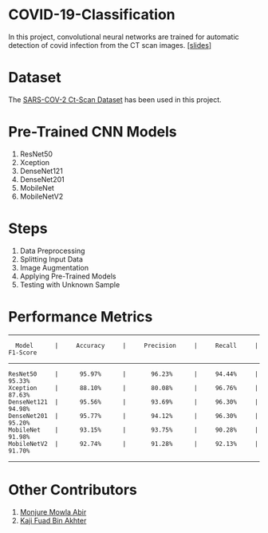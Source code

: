 # COVID-19-Classification

In this project, convolutional neural networks are trained for automatic detection of covid infection from the CT scan images. [[slides]](https://github.com/Nawrin14/COVID-19-Classification/blob/main/Presentation%20Slides.pdf)

# Dataset

The [SARS-COV-2 Ct-Scan Dataset](https://www.kaggle.com/datasets/plameneduardo/sarscov2-ctscan-dataset) has been used in this project.

# Pre-Trained CNN Models

1. ResNet50
2. Xception
3. DenseNet121
4. DenseNet201
5. MobileNet
6. MobileNetV2

# Steps

1. Data Preprocessing
2. Splitting Input Data
3. Image Augmentation
4. Applying Pre-Trained Models
5. Testing with Unknown Sample

# Performance Metrics

------------------------------------------------------------------------------------------
      Model      |     Accuracy     |     Precision     |     Recall     |     F1-Score
------------------------------------------------------------------------------------------
    ResNet50     |      95.97%      |       96.23%      |     94.44%     |      95.33%
    Xception     |      88.10%      |       80.08%      |     96.76%     |      87.63%
    DenseNet121  |      95.56%      |       93.69%      |     96.30%     |      94.98%
    DenseNet201  |      95.77%      |       94.12%      |     96.30%     |      95.20%
    MobileNet    |      93.15%      |       93.75%      |     90.28%     |      91.98%
    MobileNetV2  |      92.74%      |       91.28%      |     92.13%     |      91.70%
------------------------------------------------------------------------------------------


# Other Contributors

1. [Monjure Mowla Abir](https://github.com/abir2727) 
2. [Kaji Fuad Bin Akhter](https://github.com/FuadBinAkhter)
